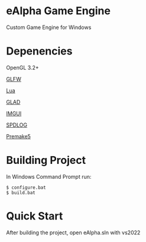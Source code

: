 # eAlpha Game Engine
 Custom Game Engine for Windows

# Depenencies 
 OpenGL 3.2+

 [GLFW](https://github.com/jasoncnm/glfw/tree/c63d4601ad547be6b6559ec1e792ec3586ab47c2)

 [Lua](https://www.lua.org/)
 
 [GLAD](https://glad.dav1d.de/)
 
 [IMGUI](https://github.com/jasoncnm/imgui/tree/ce32353451f3cc1e92f2faff83a5c0c2877e08c4)
 
 [SPDLOG](https://github.com/gabime/spdlog/tree/3335c380a08c5e0f5117a66622df6afdb3d74959)

 [Premake5](https://github.com/premake/premake-core)
 
# Building Project
 In Windows Command Prompt run:

    $ configure.bat
    $ build.bat

# Quick Start
After building the project, open eAlpha.sln with vs2022
